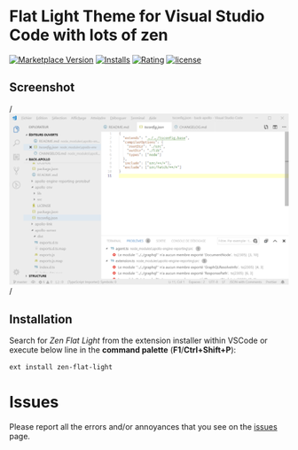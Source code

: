 # Flat Light Theme for Visual Studio Code with lots of zen

[![Marketplace Version](https://vsmarketplacebadge.apphb.com/version/oub.zen-flat-light.svg?style=flat-square)](https://marketplace.visualstudio.com/items?itemName=oub.zen-flat-light) [![Installs](https://vsmarketplacebadge.apphb.com/installs-short/oub.zen-flat-light.svg?style=flat-square)](https://marketplace.visualstudio.com/items?itemName=oub.zen-flat-light) [![Rating](https://vsmarketplacebadge.apphb.com/rating/oub.zen-flat-light.svg?style=flat-square)](https://marketplace.visualstudio.com/items?itemName=oub.zen-flat-light) [![license](https://img.shields.io/badge/license-MIT-orange.svg?style=flat-square)](https://github.com/oub/vscode-zen-flat-light/blob/master/LICENSE.md)

## Screenshot

/*![screenshot](media/screenshot.png)*/

## Installation

Search for *Zen Flat Light* from the extension installer within VSCode or execute below line in the **command palette** (**F1**/**Ctrl+Shift+P**):
```
ext install zen-flat-light
```

# Issues

Please report all the errors and/or annoyances that you see on the [issues](https://github.com/oub/vscode-zen-flat-light/issues) page.